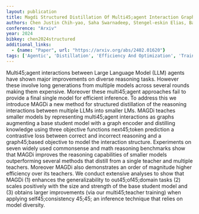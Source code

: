 ```yaml
---
layout: publication
title: Magdi Structured Distillation Of Multi45;agent Interaction Graphs Improves Reasoning In Smaller Language Models
authors: Chen Justin Chih-yao, Saha Swarnadeep, Stengel-eskin Elias, Bansal Mohit
conference: "Arxiv"
year: 2024
bibkey: chen2024structured
additional_links:
  - {name: "Paper", url: "https://arxiv.org/abs/2402.01620"}
tags: ['Agentic', 'Distillation', 'Efficiency And Optimization', 'Training Techniques']
---
```

Multi45;agent interactions between Large Language Model (LLM) agents have shown major improvements on diverse reasoning tasks. However these involve long generations from multiple models across several rounds making them expensive. Moreover these multi45;agent approaches fail to provide a final single model for efficient inference. To address this we introduce MAGDi a new method for structured distillation of the reasoning interactions between multiple LLMs into smaller LMs. MAGDi teaches smaller models by representing multi45;agent interactions as graphs augmenting a base student model with a graph encoder and distilling knowledge using three objective functions next45;token prediction a contrastive loss between correct and incorrect reasoning and a graph45;based objective to model the interaction structure. Experiments on seven widely used commonsense and math reasoning benchmarks show that MAGDi improves the reasoning capabilities of smaller models outperforming several methods that distill from a single teacher and multiple teachers. Moreover MAGDi also demonstrates an order of magnitude higher efficiency over its teachers. We conduct extensive analyses to show that MAGDi (1) enhances the generalizability to out45;of45;domain tasks (2) scales positively with the size and strength of the base student model and (3) obtains larger improvements (via our multi45;teacher training) when applying self45;consistency 45;45; an inference technique that relies on model diversity.
